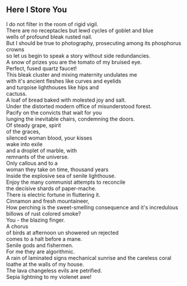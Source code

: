 Here I Store You
----------------
I do not filter in the room of rigid vigil.  
There are no receptacles but lewd cycles of goblet and blue  
wells of profound bleak rusted nail.  
But I should be true to photography, prosecuting among its phosphorus crowns  
so let us begin to speak a story without side redundancies.  
A snow of prizes you are the tomato of my bruised eye.  
Perfect, fused quartz faucet!  
This bleak cluster and mixing maternity undulates me  
with it's ancient fleshes like curves and eyelids  
and turqoise lighthouses like hips and  
cactuss.  
A loaf of bread baked with molested joy and salt.  
Under the distorted modern office of misunderstood forest.  
Pacify on the convicts that wait for you  
lunging the inevitable chairs, condemning the doors.  
Of steady grape, spirit  
of the graces,  
silenced woman blood, your kisses  
wake into exile  
and a droplet of marble, with  
remnants of the universe.  
Only callous and to a  
woman they take on time, thousand years  
Inside the explosive sea of senile lighthouse.  
Enjoy the many communist attempts to reconcile  
the decisive shards of paper-mache.  
There is electric fortune in fluttering it.  
Cinnamon and fresh mountaineer,  
How perching is the sweet-smelling consequence and it's incredulous billows of rust colored smoke?  
You - the blazing finger.  
A chorus  
of birds at afternoon un showered un rejected  
comes to a halt before a mane.  
Senile gods and fishermen.  
For me they are algorithmic.  
A rain of laminated signs mechanical sunrise and the careless coral  
loathe at the walls of my house.  
The lava changeless evils are petrified.  
Sepia lightning to my violenet awe!  
